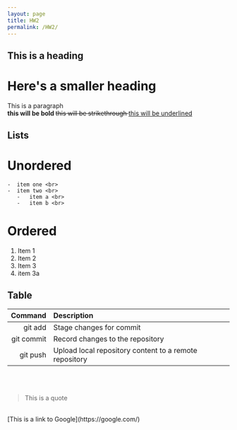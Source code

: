 ```yaml
---
layout: page
title: HW2
permalink: /HW2/
---
```

  <h2> This is a heading </h2>
  <h1> Here's a smaller heading </h1>
  <p> 
    This is a paragraph <br>
  <b> this will be bold </b> 
  <s> this will be strikethrough </s> 
  <u> this will be underlined </u>

  <h2> Lists </h2>
  <h1> Unordered </h1>
  
    -  item one <br>
    -  item two <br>
       -   item a <br>
       -   item b <br>
  
  <h1> Ordered </h1>
  
  1. Item 1 <br>
  2. Item 2 <br>
  3. Item 3 <br>
  4. item 3a <br>

</p>
  
  <h2> Table </h2>

| Command | Description |
| ------: | :---------- |
| git add | Stage changes for commit |
| git commit | Record changes to the repository |
| git push | Upload local repository content to a remote repository |

<br>
<br>

> This is a quote

<br>
[This is a link to Google](https://google.com/)


